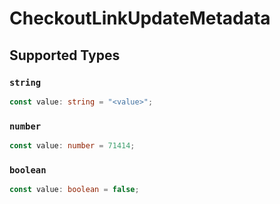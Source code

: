 # CheckoutLinkUpdateMetadata


## Supported Types

### `string`

```typescript
const value: string = "<value>";
```

### `number`

```typescript
const value: number = 71414;
```

### `boolean`

```typescript
const value: boolean = false;
```

